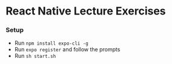 # React Native Lecture Exercises

### Setup
* Run `npm install expo-cli -g`
* Run `expo register` and follow the prompts
* Run `sh start.sh`